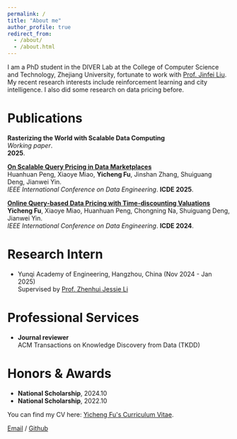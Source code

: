 ```yaml
---
permalink: /
title: "About me"
author_profile: true
redirect_from: 
  - /about/
  - /about.html
---
```


I am a PhD student in the DIVER Lab at the College of Computer Science and Technology, Zhejiang University, fortunate to work with [Prof. Jinfei Liu](https://person.zju.edu.cn/jinfeiliu). 
My recent research interests include reinforcement learning and city intelligence. I also did some research on data pricing before.


# Publications

<b>Rasterizing the World with Scalable Data Computing</b> <br> 
<i>Working paper</i>. <br>
<b>2025</b>.

<b>[On Scalable Query Pricing in Data Marketplaces](https://www.computer.org/csdl/proceedings-article/icde/2025/360300d140/26FZBuLmrGE)</b> <br> 
Huanhuan Peng, Xiaoye Miao, <b>Yicheng Fu</b>, Jinshan Zhang, Shuiguang Deng, Jianwei Yin. <br>
<i>IEEE International Conference on Data Engineering</i>. <b>ICDE 2025</b>.
  
<b>[Online Query-based Data Pricing with Time-discounting Valuations](https://ieeexplore.ieee.org/document/10598119)</b> <br> 
<b>Yicheng Fu</b>, Xiaoye Miao, Huanhuan Peng, Chongning Na, Shuiguang Deng, Jianwei Yin. <br>
<i>IEEE International Conference on Data Engineering</i>. <b>ICDE 2024</b>.


# Research Intern

- Yunqi Academy of Engineering, Hangzhou, China (Nov 2024 - Jan 2025)<br>
  Supervised by [Prof. Zhenhui Jessie Li](https://jessielzh.com/)


# Professional Services

- **Journal reviewer** <br>
  ACM Transactions on Knowledge Discovery from Data (TKDD)
  

# Honors & Awards

- **National Scholarship**, 2024.10
- **National Scholarship**, 2022.10 



You can find my CV here: [Yicheng Fu's Curriculum Vitae](../assets/Curriculum_Vitae.pdf).

[Email](mailto:fuycc@zju.edu.cn) / [Github](https://github.com/elvisisawesome)
